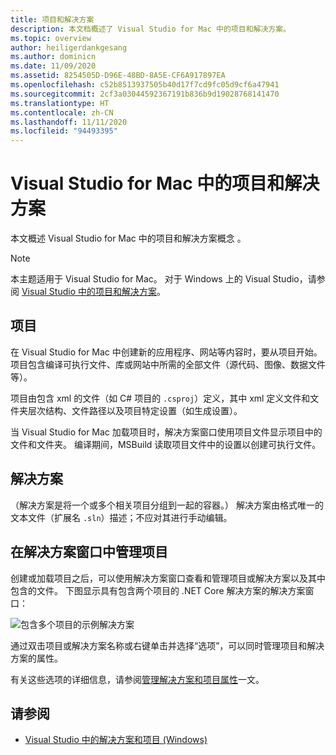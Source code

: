 ```yaml
---
title: 项目和解决方案
description: 本文档概述了 Visual Studio for Mac 中的项目和解决方案。
ms.topic: overview
author: heiligerdankgesang
ms.author: dominicn
ms.date: 11/09/2020
ms.assetid: 8254505D-D96E-48BD-8A5E-CF6A917897EA
ms.openlocfilehash: c52b8513937505b40d17f7cd9fc05d9cf6a47941
ms.sourcegitcommit: 2cf3a03044592367191b836b9d19028768141470
ms.translationtype: HT
ms.contentlocale: zh-CN
ms.lasthandoff: 11/11/2020
ms.locfileid: "94493395"
---
```

# <a name="projects-and-solutions-in-visual-studio-for-mac"></a>Visual Studio for Mac 中的项目和解决方案

本文概述 Visual Studio for Mac 中的项目和解决方案概念 。

> [!NOTE] 
> 本主题适用于 Visual Studio for Mac。 对于 Windows 上的 Visual Studio，请参阅 [Visual Studio 中的项目和解决方案](/visualstudio/ide/solutions-and-projects-in-visual-studio)。

## <a name="projects"></a>项目

在 Visual Studio for Mac 中创建新的应用程序、网站等内容时，要从项目开始。 项目包含编译可执行文件、库或网站中所需的全部文件（源代码、图像、数据文件等）。

项目由包含 xml 的文件（如 C# 项目的 `.csproj`）定义，其中 xml 定义文件和文件夹层次结构、文件路径以及项目特定设置（如生成设置）。

当 Visual Studio for Mac 加载项目时，解决方案窗口使用项目文件显示项目中的文件和文件夹。 编译期间，MSBuild 读取项目文件中的设置以创建可执行文件。

## <a name="solutions"></a>解决方案

（解决方案是将一个或多个相关项目分组到一起的容器。） 解决方案由格式唯一的文本文件（扩展名 `.sln`）描述；不应对其进行手动编辑。

## <a name="managing-projects-in-the-solution-window"></a>在解决方案窗口中管理项目

创建或加载项目之后，可以使用解决方案窗口查看和管理项目或解决方案以及其中包含的文件。 下图显示具有包含两个项目的 .NET Core 解决方案的解决方案窗口：

![包含多个项目的示例解决方案](media/solution-example.png)

通过双击项目或解决方案名称或右键单击并选择“选项”，可以同时管理项目和解决方案的属性。

有关这些选项的详细信息，请参阅[管理解决方案和项目属性](managing-solutions-and-project-properties.md)一文。

## <a name="see-also"></a>请参阅

- [Visual Studio 中的解决方案和项目 (Windows)](/visualstudio/ide/solutions-and-projects-in-visual-studio)
